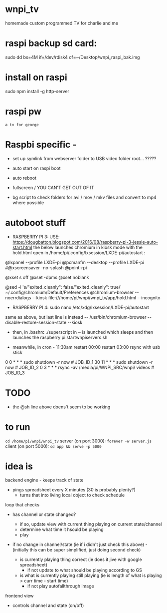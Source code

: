 # wnpi_tv
homemade custom programmed TV for charlie and me


# raspi backup sd card:
sudo dd bs=4M if=/dev/rdisk4 of=~/Desktop/wnpi_raspi_bak.img


# install on raspi
sudo npm install -g http-server


# raspi pw
`a tv for george`


# Raspbi specific -
- set up symlink from webserver folder to USB video folder root... ?????
- auto start on raspi boot
- auto reboot
- fullscreen / YOU CAN'T GET OUT OF IT


- bg script to check folders for avi / mov / mkv files and convert to mp4 where possible



# autoboot stuff
- RASPBERRY PI 3:
USE: https://dougbatton.blogspot.com/2016/08/raspberry-pi-3-jessie-auto-start.html
the below launches chromium in kiosk mode with the hold.html open
in /home/pi/.config/lxsession/LXDE-pi/autostart  :

@lxpanel --profile LXDE-pi
@pcmanfm --desktop --profile LXDE-pi
#@xscreensaver -no-splash
@point-rpi

@xset s off
@xset -dpms
@xset noblank

@sed -i 's/"exited_cleanly": false/"exited_cleanly": true/' ~/.config/chromium/Default/Preferences
@chromium-browser --noerrdialogs --kiosk file:///home/pi/wnpi/wnpi_tv/app/hold.html --incognito


- RASPBERRY PI 4:
sudo nano /etc/xdg/lxsession/LXDE-pi/autostart

same as above, but last line is instead --
/usr/bin/chromium-browser --disable-restore-session-state --kiosk

- then, in .bashrc ./superscript in ~ is launched
which sleeps and then launches the raspberry pi startwnpiservers.sh

- meanwhile, in cron -
11:30am restart
00:00 restart
03:00 rsync with usb stick

0 0 * * * sudo shutdown -r now # JOB_ID_1
30 11 * * * sudo shutdown -r now # JOB_ID_2
0 3 * * * rsync -av /media/pi/WNPI_SRC/wnpi/ videos # JOB_ID_3



# TODO
- the @sh line above doens't seem to be working

# to run
`cd /home/pi/wnpi/wnpi_tv`
server (on port 3000): `forever -w server.js `
client (on port 5000): `cd app && serve -p 5000`


# idea is

backend engine - keeps track of state
- pings spreadsheet every X minutes (30 is probably plenty?)
	- turns that into living local object to check schedule


loop that checks
- has channel or state changed?
	- if so, update view with current thing playing on current state/channel
	- determine what time it hsould be playing
	- play

- if no change in channel/state (ie if i didn't just check this above) -
(initially this can be super simplified, just doing second check)
	- is currently playing thing correct (ie does it jive with google spreadsheet)
		- if not update to what should be playing according to GS
	- is what is currently playing still playing (ie is length of what is playing > curr time - start time)
		- if not play autofallthrough image



frontend view
- controls channel and state (on/off)
